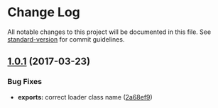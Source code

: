 # Change Log

All notable changes to this project will be documented in this file. See [standard-version](https://github.com/conventional-changelog/standard-version) for commit guidelines.

<a name="1.0.1"></a>
## [1.0.1](https://github.com/aurelia/loader-nodejs/compare/1.0.0...v1.0.1) (2017-03-23)


### Bug Fixes

* **exports:** correct loader class name ([2a68ef9](https://github.com/aurelia/loader-nodejs/commit/2a68ef9))
